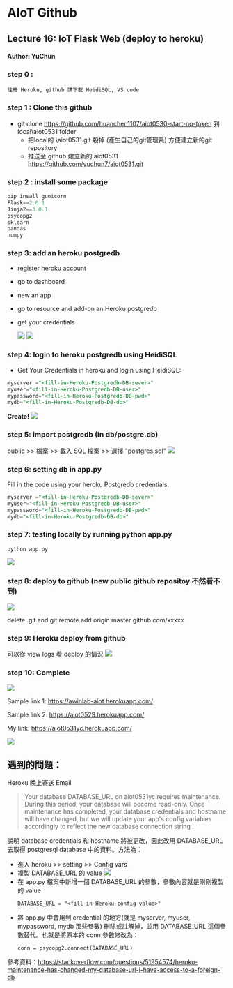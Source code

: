 # AIoT Github

## Lecture 16: IoT Flask Web (deploy to heroku)
#### Author: YuChun

### step 0 : 
    註冊 Heroku, github 請下載 HeidiSQL, VS code
    

### step 1 : Clone this github
* git clone https://github.com/huanchen1107/aiot0530-start-no-token 到 local\aiot0531 folder
    * 把local的 \aiot0531\.git 殺掉 (產生自己的git管理員) 方便建立新的git repository 
    * 推送至 github 建立新的 aiot0531 https://github.com/yuchun7/aiot0531.git


### step 2 : install some package


```python
pip insall gunicorn   
Flask==2.0.1 
Jinja2==3.0.1 
psycopg2 
sklearn 
pandas  
numpy 
```

### step 3: add an heroku postgredb

* register heroku account
* go to dashboard
* new an app
* go to resource and add-on an Heroku postgredb
* get your credentials

    ![](img/postgresql1.jpg )
    ![](img/postgresql2.jpg)

### step 4: login to heroku postgredb using HeidiSQL


* Get Your Credentials in heroku and login using HeidiSQL:

```sql
myserver ="<fill-in-Heroku-Postgredb-DB-sever>"
myuser="<fill-in-Heroku-Postgredb-DB-user>"
mypassword="<fill-in-Heroku-Postgredb-DB-pwd>"
mydb="<fill-in-Heroku-Postgredb-DB-db>"

```
**Create!**
![](img/postgresql.jpg)

### step 5: import postgredb (in db/postgre.db)
 public >> 檔案 >> 載入 SQL 檔案 >> 選擇 "postgres.sql"
![](img/sql.jpg)

### step 6: setting db in app.py

Fill in the code using your heroku Postgredb credentials.


```sql
myserver ="<fill-in-Heroku-Postgredb-DB-sever>"
myuser="<fill-in-Heroku-Postgredb-DB-user>"
mypassword="<fill-in-Heroku-Postgredb-DB-pwd>"
mydb="<fill-in-Heroku-Postgredb-DB-db>"

```

### step 7: testing locally by running python app.py

```
python app.py
```

![](img/app_test.jpg)

### step 8: deploy to github (new public github repositoy 不然看不到)

![](img/heroku_deploy.jpg)

delete .git and git remote add origin master github.com/xxxxx


### step 9: Heroku deploy from github
可以從 view logs 看 deploy 的情況
![](img/heroku_logs.jpg)

### step 10: Complete
![](img/success.jpg)

Sample link 1:
https://awinlab-aiot.herokuapp.com/

Sample link 2: 
https://aiot0529.herokuapp.com/

My link:
https://aiot0531yc.herokuapp.com/

![](img/ezgif.com-gif-maker.gif)

## 遇到的問題：

Heroku 晚上寄送 Email 

> Your database DATABASE_URL on aiot0531yc requires maintenance. During this period, your database will become read-only. Once maintenance has completed, your database credentials and hostname will have changed, but we will update your app's config variables accordingly to reflect the new database connection string .
>

說明 database credentials 和 hostname 將被更改，因此改用 DATABASE_URL去取得 postgresql database 中的資料。方法為：
* 進入 heroku >> setting >> Config vars
* 複製 DATABASE_URL 的 value
![](img/config.png)
* 在 app.py 檔案中新增一個 DATABASE_URL 的參數，參數內容就是剛剛複製的 value
    ```
    DATABASE_URL = "<fill-in-Heroku-config-value>"
    ```
* 將 app.py 中會用到 credential 的地方(就是 myserver, myuser, mypassword, mydb 那些參數) 刪除或註解掉，並用 DATABASE_URL 這個參數替代。也就是將原本的 conn 參數修改為：
    ```
    conn = psycopg2.connect(DATABASE_URL)
    ```
參考資料：https://stackoverflow.com/questions/51954574/heroku-maintenance-has-changed-my-database-url-i-have-access-to-a-foreign-db